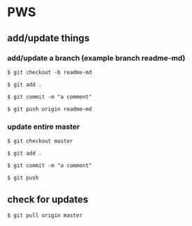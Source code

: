 # PWS

## add/update things

### add/update a branch (example branch readme-md)

`$ git checkout -b readme-md`

`$ git add .`

`$ git commit -m "a comment"`

`$ git push origin readme-md`

### update entire master

`$ git checkout master`

`$ git add .`

`$ git commit -m "a comment"`

`$ git push`

## check for updates

`$ git pull origin master`